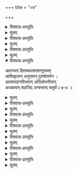 +++
title = "०७"

+++

<details><summary>विश्वास-प्रस्तुतिः</summary>

आद्ये मुनिः स शतकस्य तु सप्तमस्य  
तस्मिन् अपि प्रपदने विफले विषण्णः ।  
ईशेन पातितम् इव स्वम् अवेक्ष्य गर्ते  
तस्मै स्वभीतिम् अवदद् विषयेन्द्रियेभ्यः॥ ७–१ ॥
</details>

<details><summary>मूलम्</summary>

आद्ये मुनिः स शतकस्य तु सप्तमस्य  
तस्मिन् अपि प्रपदने विफले विषण्णः ।  
ईशेन पातितम् इव स्वम् अवेक्ष्य गर्ते  
तस्मै स्वभीतिम् अवदद् विषयेन्द्रियेभ्यः॥ ७–१ ॥
</details>

<details><summary>विश्वास-प्रस्तुतिः</summary>

आत्मप्रबन्धम् असमाप्य हितं जनानाम्  
आत्मेष्टम् अक्षमतया हरिणा प्रदातुम् ।  
श्रीरङ्गिणाप्यसुशकप्रशमार्थचिन्ताम्  
भूयस्तराम् अरतिमाप मुनिर् द्वितीये ॥ ७–२ ॥
</details>

<details><summary>मूलम्</summary>

आत्मप्रबन्धम् असमाप्य हितं जनानाम्  
आत्मेष्टम् अक्षमतया हरिणा प्रदातुम् ।  
श्रीरङ्गिणाप्यसुशकप्रशमार्थचिन्ताम्  
भूयस्तराम् अरतिमाप मुनिर् द्वितीये ॥ ७–२ ॥
</details>

<details><summary>विश्वास-प्रस्तुतिः</summary>

श्रीरङ्गभर्तुर् अशरण्यशरण्य भाव  
प्रस्तावलब्धध्रुतिर् अस्य गतौ स भूयः।  
स्वस्मिन् हितप्रियतरेतर निर्विशेषम्  
आसीद् आवार्य बहुलाभिरुचिस् तृतीये ॥ ७–३ ॥
</details>

<details><summary>मूलम्</summary>

श्रीरङ्गभर्तुर् अशरण्यशरण्य भाव  
प्रस्तावलब्धध्रुतिर् अस्य गतौ स भूयः।  
स्वस्मिन् हितप्रियतरेतर निर्विशेषम्  
आसीद् आवार्य बहुलाभिरुचिस् तृतीये ॥ ७–३ ॥
</details>

<details open><summary>विश्वास-प्रस्तुतिः</summary>

आतन्वता हितमथात्मदशानुरूपम्  
आविष्कृतान् अनुपमान् पुरुषोत्तमेन ।  
आत्मापदानविभवान् अतिलोभनीयान्  
अध्यक्षयन् शठजिद् अन्वभवच् चतुर्थे॥ ७–४ ॥  

</details>

<details><summary>मूलम्</summary>

आतन्वता हितमथात्मदशानुरूपम्  
आविष्कृतान् अनुपमान् पुरुषोत्तमेन ।  
आत्मापदानविभवान् अतिलोभनीयान्  
अध्यक्षयन् शठजिद् अन्वभवच् चतुर्थे॥ ७–४ ॥  

</details>


<details><summary>विश्वास-प्रस्तुतिः</summary>

आत्मैक रक्षणपरान् अवतार हेतून्  
अन्यादृशान् गुणगणान् अपहाय शौरेः ।  
अन्यत् कथम् मतिमताम् अवबोधनीयम्  
इत्यान्यपर्यम् अलुनाद् अधिपञ्चमं सः ॥ ७–५ ॥
</details>

<details><summary>मूलम्</summary>

अध्यक्षयन् शठजिद् अन्वभवच् चतुर्थे॥ ७–४ ॥  
आत्मैक रक्षणपरान् अवतार हेतून्  
अन्यादृशान् गुणगणान् अपहाय शौरेः ।  
अन्यत् कथम् मतिमताम् अवबोधनीयम्  
इत्यान्यपर्यम् अलुनाद् अधिपञ्चमं सः ॥ ७–५ ॥
</details>

<details><summary>विश्वास-प्रस्तुतिः</summary>

तादृग्गुण प्रविशदानुभवप्रवृद्ध-  
स्वापेक्षिताभिरुचितार्ति महार्णवः सन् ।  
प्राप्यं शरण्यमपि वीक्ष्य कदानुगः स्याम्  
अङ्घ्र्योस् तव इति विललाप मुनिः स षष्ठे ॥ ७–६ ॥
</details>

<details><summary>मूलम्</summary>

तादृग्गुण प्रविशदानुभवप्रवृद्ध-  
स्वापेक्षिताभिरुचितार्ति महार्णवः सन् ।  
प्राप्यं शरण्यमपि वीक्ष्य कदानुगः स्याम्  
अङ्घ्र्योस् तव इति विललाप मुनिः स षष्ठे ॥ ७–६ ॥
</details>

<details><summary>विश्वास-प्रस्तुतिः</summary>

तत्प्रार्थितानधिगमेऽपि च भावनाया  
भूम्नः पुरः स्थितमिवाननम् अच्युतस्य ।  
आलोकयन् अपि करेण न संस्पृशन् सः  
पीडाम् अवापमहतीम् अथ सप्तमेन ॥ ७–७ ॥
</details>

<details><summary>मूलम्</summary>

तत्प्रार्थितानधिगमेऽपि च भावनाया  
भूम्नः पुरः स्थितमिवाननम् अच्युतस्य ।  
आलोकयन् अपि करेण न संस्पृशन् सः  
पीडाम् अवापमहतीम् अथ सप्तमेन ॥ ७–७ ॥
</details>

<details><summary>विश्वास-प्रस्तुतिः</summary>

सङ्गं निवर्त्य मम संसृतिमण्डले मां  
संस्थापयन् कथम् असीत्यनुचोदितेन ।  
आश्चर्यलोकतनुताम् अपि दर्शयित्वा  
विस्मारितः किल शुचं हरिणाऽष्टमेन ॥ ७–८ ॥
</details>

<details><summary>मूलम्</summary>

सङ्गं निवर्त्य मम संसृतिमण्डले मां  
संस्थापयन् कथम् असीत्यनुचोदितेन ।  
आश्चर्यलोकतनुताम् अपि दर्शयित्वा  
विस्मारितः किल शुचं हरिणाऽष्टमेन ॥ ७–८ ॥
</details>

<details><summary>विश्वास-प्रस्तुतिः</summary>

पृष्टः फलं स्ववसतेरिह दुःशकायाः  
स्वेन प्रबन्धरचनाम् फलमाह शौरिः ।  
अन्येषु सत्स्वपि तदा स्वम् अपेक्षमाणम्  
अप्रत्युपक्रियम् अमुं नवमे जगौ सः ॥ ७–९ ॥
</details>

<details><summary>मूलम्</summary>

पृष्टः फलं स्ववसतेरिह दुःशकायाः  
स्वेन प्रबन्धरचनाम् फलमाह शौरिः ।  
अन्येषु सत्स्वपि तदा स्वम् अपेक्षमाणम्  
अप्रत्युपक्रियम् अमुं नवमे जगौ सः ॥ ७–९ ॥
</details>

<details><summary>विश्वास-प्रस्तुतिः</summary>

आनन्दम् आकलयितुं कमलासखस्य  
संश्राव्य तत्करुणया स्वकृतम् प्रबन्धम् ।  
अर्हे तदादरणशालिनि दिव्यदेशे  
यात्रामनोरथम् असौ दशमे चकार ॥ ७–१० ॥
</details>

<details><summary>मूलम्</summary>

आनन्दम् आकलयितुं कमलासखस्य  
संश्राव्य तत्करुणया स्वकृतम् प्रबन्धम् ।  
अर्हे तदादरणशालिनि दिव्यदेशे  
यात्रामनोरथम् असौ दशमे चकार ॥ ७–१० ॥
</details>
